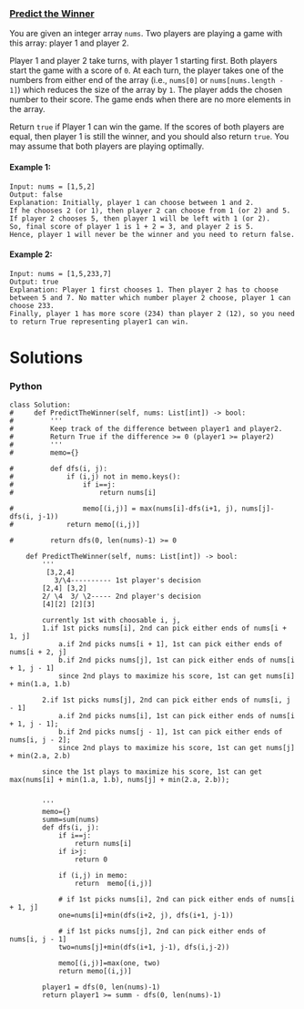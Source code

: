 ### [Predict the Winner](https://leetcode.com/problems/predict-the-winner/) <br>

You are given an integer array `nums`. Two players are playing a game with this array: player 1 and player 2.

Player 1 and player 2 take turns, with player 1 starting first. Both players start the game with a score of `0`. At each turn, the player takes one of the numbers from either end of the array (i.e., `nums[0]` or `nums[nums.length - 1]`) which reduces the size of the array by `1`. The player adds the chosen number to their score. The game ends when there are no more elements in the array.

Return `true` if Player 1 can win the game. If the scores of both players are equal, then player 1 is still the winner, and you should also return `true`. You may assume that both players are playing optimally.




#### Example 1:

```
Input: nums = [1,5,2]
Output: false
Explanation: Initially, player 1 can choose between 1 and 2. 
If he chooses 2 (or 1), then player 2 can choose from 1 (or 2) and 5. If player 2 chooses 5, then player 1 will be left with 1 (or 2). 
So, final score of player 1 is 1 + 2 = 3, and player 2 is 5. 
Hence, player 1 will never be the winner and you need to return false.

```

#### Example 2:

```
Input: nums = [1,5,233,7]
Output: true
Explanation: Player 1 first chooses 1. Then player 2 has to choose between 5 and 7. No matter which number player 2 choose, player 1 can choose 233.
Finally, player 1 has more score (234) than player 2 (12), so you need to return True representing player1 can win.

```

# Solutions

### Python
```
class Solution:      
#     def PredictTheWinner(self, nums: List[int]) -> bool:
#         '''
#         Keep track of the difference between player1 and player2. 
#         Return True if the difference >= 0 (player1 >= player2)
#         '''
#         memo={}
        
#         def dfs(i, j):
#             if (i,j) not in memo.keys():
#                 if i==j:
#                     return nums[i]
                
#                 memo[(i,j)] = max(nums[i]-dfs(i+1, j), nums[j]-dfs(i, j-1))
#             return memo[(i,j)]
        
#         return dfs(0, len(nums)-1) >= 0
    
    def PredictTheWinner(self, nums: List[int]) -> bool:
        '''
         [3,2,4]
           3/\4---------- 1st player's decision
        [2,4] [3,2]
        2/ \4  3/ \2----- 2nd player's decision
        [4][2] [2][3]

        currently 1st with choosable i, j,
        1.if 1st picks nums[i], 2nd can pick either ends of nums[i + 1, j]
            a.if 2nd picks nums[i + 1], 1st can pick either ends of nums[i + 2, j]
            b.if 2nd picks nums[j], 1st can pick either ends of nums[i + 1, j - 1]
            since 2nd plays to maximize his score, 1st can get nums[i] + min(1.a, 1.b)
						
        2.if 1st picks nums[j], 2nd can pick either ends of nums[i, j - 1]
            a.if 2nd picks nums[i], 1st can pick either ends of nums[i + 1, j - 1];
            b.if 2nd picks nums[j - 1], 1st can pick either ends of nums[i, j - 2];
            since 2nd plays to maximize his score, 1st can get nums[j] + min(2.a, 2.b)
        
        since the 1st plays to maximize his score, 1st can get max(nums[i] + min(1.a, 1.b), nums[j] + min(2.a, 2.b));
        
        
        '''
        memo={}
        summ=sum(nums)
        def dfs(i, j):
            if i==j:
                return nums[i]
            if i>j:
                return 0
            
            if (i,j) in memo:
                return  memo[(i,j)]
            
            # if 1st picks nums[i], 2nd can pick either ends of nums[i + 1, j]
            one=nums[i]+min(dfs(i+2, j), dfs(i+1, j-1))
            
            # if 1st picks nums[j], 2nd can pick either ends of nums[i, j - 1]
            two=nums[j]+min(dfs(i+1, j-1), dfs(i,j-2))
                            
            memo[(i,j)]=max(one, two)
            return memo[(i,j)]
        
        player1 = dfs(0, len(nums)-1)
        return player1 >= summ - dfs(0, len(nums)-1)

```

